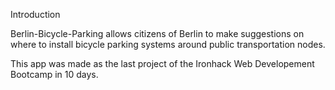 Introduction

Berlin-Bicycle-Parking allows citizens of Berlin to make suggestions on where to install bicycle parking systems around public transportation nodes.

This app was made as the last project of the Ironhack Web Developement Bootcamp in 10 days.

